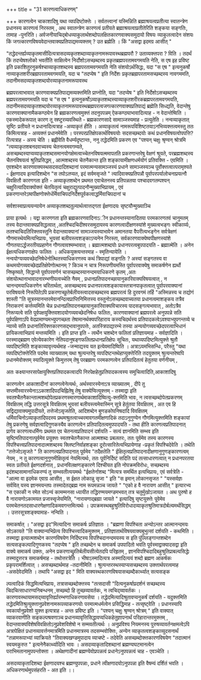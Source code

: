 +++
title = "31 कारणत्वाधिकरणम्"

+++
कारणत्वेन चाकाशादिषु यथा व्यपदिष्टोक्त्तेः । सर्वतत्त्वानां यस्मिन्निति ब्रह्माश्रयत्वप्रतीत्या स्वातन्त्रेण प्रधानस्य कारणत्वं निरस्तम् , अथ स्वातन्त्रेण कारणत्वं प्रतीयते ब्रह्माश्रयत्वाप्रतीतेरिति शङ्कया सङ्गतिः, तामाह -पुनरिति। अर्वजनीयाचिद्बोधव्याकुलार्थशब्दोपलक्षितकारणवाक्यसमुदायो विषयः व्याकुलत्वादेन संशयः किं जगत्कारणविषयवेदान्तवाक्यप्रतिपाद्यमव्यक्त्तम् ? उत ब्रह्मेति । किं "असद्वा इदमग्र आसीत् "

"तद्धेदन्तर्ह्यव्याकृतमासीदित्यत्रासदव्यकृतशब्दाव्याकृतनामरूपावस्थब्रह्मपरौ ? उताव्यक्त्तपरा ? विति । तदर्थं किं तदप्येषश्लोको भवतीति साक्षित्वेन निर्दोशोऽसच्छब्दस्य प्रकृतब्रह्मपरतामवगमयति नेति, स एष इह प्रविष्ट इति प्रकाशितुरनुकर्षश्चाव्याकृतशब्दस्य ब्रह्मपरतामवगमयति नेति संशयोऽर्थसिद्धः, यदा "स एष " इत्यनुकर्षो नाव्याकृतशरीरब्रह्मपरतामवगमयति, यदा च "तदप्येष " इति निर्देशः प्रकृतब्रह्मपरतामसच्छब्दस्य नावगममति, तदानीमसदव्याकृतशब्दयोरव्याकृतनामरूपावस्थ

ब्रह्मपरत्वाभावात् कारणवाक्यप्रतिपाद्यमव्यक्त्तमिति प्राप्नोति, यदा "तदप्येष " इति निर्देशोऽसच्छब्दस्य ब्रह्मपरतामवगमयति यदा च "स एष " इत्यनुकर्षोऽव्याकृतशब्दस्याव्याकृतशरीरकब्रह्मपरतामवगमयति, तदानीमसदव्याकृतशब्दयोरव्याकृतनामरूपावस्थब्रह्मपरत्वजगत्कारणवाक्यप्रतिपाद्यं ब्रह्मेति सिध्द्यति, वेदान्तेषु कारणवाक्यानामैककण्ठ्येन हि ब्रह्मकारणत्वमुक्त्तं तदनुपपन्नम् ऐककण्ठ्याभावादित्याह - न वेदान्तेष्विति । एकस्मादेकरूपात् कारण तू स्रष्टुरव्यवस्थिते - ब्रह्मकारणसादे सामाञ्जस्यमाह - प्रत्युतेति । नन्वव्याकृतात् सृष्टिः प्रतीयते न प्रधानादित्यत्राह -अव्याकृतं हीति । अव्याकृतत्वं नामरूपविशिष्टतयाऽनभिव्यक्त्तत्वमस्तु ततः किमित्यत्राह - अव्यक्त्तं प्रधानमेवेति । परस्परप्रतिक्षेपकार्थविषययोः सदसच्छब्दयोः कथं प्रधानविषयत्वोपपत्ति? रित्यत्राह - अस्य चेति । ब्रह्णीवेति वैधर्म्यदृष्टान्तः, ननु तद्धेदमिति प्रकरण एव "पश्यन् चक्षुः श्रृण्वन् श्रोत्रमि "त्यव्याकृतशबनदवाच्यस्य चेतनत्वमवगम्यते, असच्छब्दस्याप्यव्याकृतशब्दसमानयोगक्षेमत्वाच्चेतनविषयत्ममापतति प्रकरणान्तरेषु वेक्षणं श्रूयते, परब्रह्मशब्दस्य चैतनविषयत्वं श्रुतिप्रसिद्धम् , आत्मशब्दस्य चेतनैकान्त इति शङ्कायामीक्षणधर्मयोगं प्रतिवक्त्ति - एवमिति । एवशब्देन कारणवाक्यस्थसदसदादिशब्दानां परमात्मन्यसामञ्जस्यं प्रधाने सामञ्जस्यञ्च पूर्वोक्त्तत्वात्परामृश्यते - ईक्षणादय इत्यादिशब्देन "स तपोऽतप्यत, इदं सर्वमसृजते " त्यादिवाक्यप्रतिपन्नौ पूर्वापरपर्यालोचनाप्रयत्नौ विवक्षितौ कारणगता इति - अव्याकृतशब्देन प्रथमत एवाचेतनस्य प्रतिपन्नतया पश्चादवगतम्पश्यन् चक्षुरित्यादिवाक्योक्त्तं चेतयितृत्वं चक्षुराद्युत्पादनौन्मुख्याभिप्रायम् , एवं प्रकरणान्तरेऽष्वपीक्षणोक्त्तेर्धर्मिवाचिपदनिर्देशपूर्वकत्वाद्धर्मिवाचिपदानां च

सर्वशास्वाप्रत्ययन्यायेन अव्याकृतशब्दतुल्यार्थत्वात्तद्गता ईक्षणादयः सृष्टयौन्मुख्याञ्चि

प्राया इत्यर्थः । यद्वा कारणगता इति ब्रह्मकारणवादिनाऽीन प्रधानन्तस्यानादितया परमकारणतवं चानुमतम् तस्य वेदान्तवाक्यप्रसिद्धत्वात् ,अतश्चिदचिदीश्वरसमुदायस्य कारणत्वादीक्षणस्यांशे मुख्यत्वभङ्गः स्वीकार्य्यः, ततश्चाचिदतिरिक्त्तवस्तुनि वेदान्तवाक्यानां सामञ्जयस्याभावेन अमानतया वैपरीत्यभङ्गेन सर्वत्रेक्षणं गौणमास्थेयमित्यभिप्रायः, भूयसां बलीयस्त्वशङ्काऽप्यनेन निरस्ता, सर्वकारणवाक्येष्वपीक्षणस्यांशे गौणतयाऽर्द्धजरतीयप्रहाणेन गौणत्वावश्मम्भावात् । ब्रह्मात्मशब्दयोः प्रधानपरत्वबुपपादयति - ब्रह्मात्मेति । अनेन ईक्षत्यधिकरणाक्षेपः फलितः । अधिकयुक्त्यन्तरमाह - स्मृतिन्यायेति । नन्वयोग्यव्यवच्छेदनिषेधेनोत्थितस्याधिकरणस्य कथं त्रिपाद्यां सङ्गतिः ? अस्यां सङ्गतस्य वा कथमयोगव्यवच्छेदप्रतिक्षेपेणोत्थानम् ? किञ्च न चात्र निरूपणीयमस्ति पूर्वापरवाक्येषु समाकर्षणेन ह्यर्थो निष्कृष्यते, सिद्धान्ते पूर्वापरवर्णनं चासच्छब्दस्यानन्दमयाधिकरणे कृतम् ,अतः संशयोत्थानाभावादनारम्भणीयत्वच्चेति नैवम् , प्रधानप्रतिपादनच्छायानुकारिवाक्यविषयत्वात् , न चानन्दमयाधिकरणेन चरितार्थता, असच्छब्दस्य प्रधानपरत्वशङ्कायास्तत्रानपाकृतत्वात् पूर्वापरवाक्यानां परविषयत्वे निरूपितेऽपि प्रकरणाच्छुतेर्बलीयस्त्वादसच्छब्दस्य ब्रह्मपरत्वं हि दुरवगमं तर्हि "अस्मिन्नस्य च तद्योगं शास्ती "ति सूत्रस्यानन्तरमेवानन्दित्वप्राप्तिनिमित्तस्य वस्तुनोऽसच्छब्दवाच्यतया प्रधानत्वमाशङ्कय तत्रैव निराकरणं कर्त्तव्यमिति चेन्न प्रधानप्रतिपादनच्छायानुकारिवाक्यविचारस्य पादसङ्गत्यभावात् , अतोऽत्रैव निरूप्यत्वे सति पूर्वपक्षयुक्त्तिवशादयोगव्यवच्छेदनिषेधः फलितः, कारणवाक्यानां ब्रह्मपरत्वे अनुपपन्ने सति पूर्वपक्षिणाऽपि वेदप्रामाण्यमभ्युपगच्छता तेषामानर्थक्यपरिहाराय कस्यचिदर्थस्य प्रतिपादकत्वेऽवश्याभ्युपगन्तव्ये च न्याय्ये सति प्रधानातिरिक्त्तकारणसद्भावानुपपत्तेः, अतस्त्रिपाद्यारम्भे तस्या अन्ययोगव्यवच्छेदपरत्वाभिधानं प्रायिकत्वाभिप्रायं मन्तव्यमिति । इति प्राप्त इति - त्वर्थेन चशब्देन फलितां प्रतिज्ञायमाह - सर्वज्ञादिति । परस्माद्ब्रह्मण एवेत्येवकारेण नेतिपदानुषङ्गफलितप्रधानप्रतिक्षेपः सूचितः, यथाव्यपदिष्टमित्युक्त्ते श्रुतौ व्यपदिष्टमिति शङ्काव्यावृत्त्यर्थमाह -जन्माद्यस्य यत इत्येवमादिष्विति । अत्राऽयमभिसन्धिः, परैस्तु "यथा व्यपदिष्टोक्त्तेरिति पदमेव व्याख्यातम् यथा श्रुत्यन्तरेषु व्यपदिष्टन्तथेहाप्युक्त्तेरिति तदयुक्त्तम् श्रुत्यन्तरेष्वपि प्रधानमेवोक्त्तम् स्यादित्युक्त्ते किमुत्तरम् तेषु परब्रह्मणः परमकाणत्वेन प्रतिपादितत्वं हेतुतया वर्णनीयम् ,

अतः कक्ष्यान्तरसापेक्षयुक्त्तिप्रतिपादकत्वादपि निरपेक्षहेतुप्रतिपादकत्वस्य समुचित्वादिति,आकाशादिषु

कारणत्वेन आकाशादीनां कारणत्वेनेत्यर्थः, अर्थस्वारस्येनाऽत्र व्याख्यातम् , दीपे तु सप्तमीस्वारस्येनाऽऽकाशादिपदचिह्नितेषु तेषु वाक्येप्वित्युक्त्तम् - तस्माद्वा इति स्वतश्चैतनैकान्तात्मशब्दोपेतप्रकरणस्मारणार्थमाकाशादिष्वित्यु-क्त्तमिति भावः, न त्वसच्छब्दोपेतप्रकरणम् विवक्षितम् तद्धि उत्तरसूत्रे विवक्षितम् भूयसां बलीयस्त्वमेवास्मिन् सूत्रे हेतुंतया विवक्षितम् , अत एव हि सद्विद्यावाक्यमुपादीयते, तत्तेजोऽसृजतेति, आदिशब्देन बुणडकोपनिषदादि विवक्षितम् धर्मिवाचिनोऽव्याकृतादिपदस्य प्रथमश्रुतत्वाच्चरमावगतमीक्षणादिकं तदाऽनुगुण्येन गौणमित्युक्त्तमिति शङ्कायां तेषु प्रकरणेषु सर्वज्ञत्वादिगुणकस्यैव कारणत्वेन प्रतिपादितत्वमुपपादयति - तथा हीति कारणत्वप्रतिपादनात् प्रागेव कारणत्वधर्मिणः प्रथमत एव चेतनत्वप्रतिपादनं दर्शयति - सत्यं ज्ञानमिति सम्भव इति सृष्टिमतिपादनात्पूर्वमेव प्रयुक्त्तः स्वतश्चेतनैकान्त आत्मशब्दः प्रबलतरः, ततः पूर्वमेव तस्य कारणस्य विपश्चित्त्वप्रतिपादनादात्मशब्दस्य क्लिष्टनिर्वाहशङ्का दूरोत्सारितेत्यभिप्रायेणाह -प्रकृतं विपश्चिदेवेति । तथेति "तत्तेजोऽसृजते " ति कारणत्वप्रतिपादनात् पूर्वमेव "तदैक्षतेति " ईक्षितृत्वप्रतिपादनादीक्षणानुगुणङ्कारणत्वम् नेयम् , न तु कारणत्वानुगुणमीक्षितृत्वं नेयमित्यर्थः, ततः पूर्वनिर्दिष्टं सदिति पदं तत्साधारणत्वात् न प्रधानपरतया स्वतः प्रतीयते ईक्षणदर्शनात् , प्रधानविलक्षणङ्कारणे दिश्चीयत इति नोपक्रमविरोधः, सच्छब्दस्य इदंशब्दसामानाधिकरण्यं तु सम्भवतीत्ययमर्थः "ईक्षतेर्नाशब्द "मित्यत्र समर्थित इत्यभिप्रायः, एवं सर्वत्रेति - "आत्मा वा इदमेक एवाग्र आसीत् , स ईक्षत लोकान्नु सृजा " इति "स इमान् लोकानसृजत " "यस्सर्वज्ञः सर्ववित् यस्य ज्ञानमयन्तपः तस्मादेतद्ब्रह्म नाम रूपमन्नञ्च जायते " "एको ह वै नारायण आसीत् " इत्यारभ्य "स एकाकी न रमेत सोऽन्यं कामम्मनसा ध्यायीत तद्धिरण्मयमण्डमभवत् तत्र चतुर्मुखोऽजायत । अथ पुरुषो ह वै नारायणोऽकामयत प्रजास्सृजेयमिति, "नारायणाद्ब्रह्मा जायते " इत्यादिषु सृष्टयुक्त्तेः पूवेमेव परमचेतनतदसाधारणेक्षणादिकमवगन्तमित्यर्थः । उपक्रमस्थबहुश्रुतिविरोधादव्याकृतश्रुतिमात्रदोर्बल्यमर्थसिद्धम् । उत्तरसूत्रशङ्क्यामाह- नन्विति ।

समाकर्षात् । "असद्वा इद"मित्यादिना समाकर्षः प्रतिज्ञातः । "ब्रह्मणा विपश्चिता अन्योऽन्तर आत्मानन्दमयः सोऽकायते "ति वाक्यान्यभिप्रेत्य विपश्चित्त्वादिकमुक्त्तम् , प्रतिज्ञातार्थविषयवाक्यबुभुत्सां दर्शयति - कथमिति । तस्माद्वा इत्यात्मशब्देन कारणविषयेण निर्दिष्टस्य विपश्चिदानन्दमयस्य स इति पुंल्लिङ्गान्तशब्देन सत्यसङ्कल्पादिगुणकस्य "तदप्येष " इति तच्छब्देन च समाकर्ष उपपादितो भवति पूर्वस्माद्वाक्यादसद्वा इति वाक्ये समाकर्ष उक्त्तः, अनेन प्रकरणाच्छ्रुतिर्बलीयसीत्येतदपि परिहृतम् , ज्ञानविपश्चिदादिबहुश्रुतिप्राबल्यसिद्धेः तस्मादुत्तरत्र समाकर्षमाह - तथोत्तरत्रेति । भीषाऽस्मादित्यत्र अस्मादित्ययं शब्दो ब्रह्मण आकर्षकः प्रकृपरामर्शित्वात् । असच्छब्दार्थमाह -तदानीमिति । श्रुत्यन्तरस्थस्याप्यसच्छब्दस्य उक्त्तार्थपरत्वमाह -असदेवेदमिति । तथापि "असद्वा इद " मिति वाक्यस्थकारणविषयासच्छब्दैकार्थ्यात् सत्यसङ्क

ल्पत्वादिकं सिद्धमित्यभिप्रायः, तत्रासच्छब्दोक्त्तस्य "तत्सदासी "दित्यनुकर्षाप्रदर्शनं सच्छब्दस्य चिदचित्साधारण्यनिबन्धनम् ,सच्छब्दो हि तुच्छव्यावर्तकः, न त्वचिद्य्वावर्तकः । कारणावस्थायामसद्य्वावृत्तिर्ह्यारम्भणाधिकरणावसेया । तद्धेदमित्यादिश्रुतावप्यनुकर्षं दर्शयति - यदुक्त्तमिति तद्धेदमितिश्रुत्युक्त्तानुप्रवेशनामरूपव्याकरणयोः परमात्मधर्मत्वेन प्रसिद्धिमाह - तत्सृष्ट्वेति । प्रधानस्यापि स्वकार्यानुप्रवेशो युक्त्त इत्यत्राह - अन्तः प्रविष्ट इति । "पश्यन् चक्षुः श्रृण्वन् श्रोत्रम् " इति वाक्यात् व्याकरवाणीति सङ्कल्पश्रवणाञ्च प्रधानव्यावृत्तिसिद्धावप्यधिकहेतुज्ञापनार्थं परिहारान्तरमुक्त्तम् , वेदान्तवाक्यविशेषविवक्षितोऽनुप्रवेशविशेषो न सम्मवतीत्यर्थः । अनुप्रविश्य नियमनस्य पुरुषव्यावर्तनक्षमत्वेऽपि अत्रापेक्षितं प्रधानव्यावर्त्तनमात्रमिति प्रधानमात्रस्य तदसम्भवोक्त्तिः, अन्येन व्याकृतत्वशङ्काव्युदसनार्थं "तन्नामरूपाभ्यां व्याक्रियते "तिवाक्यखण्डमुपादाय व्याचष्टे - तदेवेति असच्छब्दोक्त्तकारणविषयेण "तदात्मानं स्वयमकुरुत " इत्यनेनैकार्थ्यादिति भावः । असदव्याकृतादिशब्दानां ब्रह्मण्यघटमानत्वेन पराभिमतानामुपपन्तोक्त्ता । अथेक्षणादीनां ब्रह्मण्येवोप्रपन्नत्वं प्रधानेऽनुपपन्नत्वं चाह - एवञ्चेति ।

असदव्याकृतादिशब्दा ईक्षणादयश्च ब्रह्मण्युपपन्नाः, प्रधाने त्वीक्षणादयोऽनुपपन्ना इति वैषम्यं दर्शितं भवति । अधिकरणार्थमुपसंहरति - अत इति ।।

